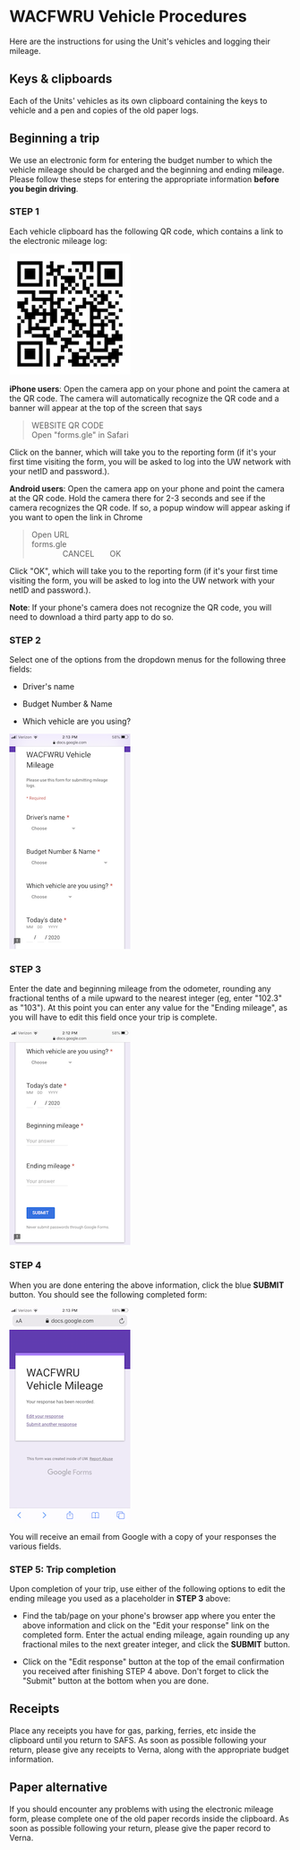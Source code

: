 # WACFWRU Vehicle Procedures

Here are the instructions for using the Unit's vehicles and logging their mileage.

## Keys & clipboards

Each of the Units' vehicles as its own clipboard containing the keys to vehicle and a pen and copies of the old paper logs.

## Beginning a trip

We use an electronic form for entering the budget number to which the vehicle mileage should be charged and the beginning and ending mileage. Please follow these steps for entering the appropriate information **before you begin driving**.

### STEP 1

Each vehicle clipboard has the following QR code, which contains a link to the electronic mileage log:

![](pics/WACFWRU_vehicle_log.png)

**iPhone users**: Open the camera app on your phone and point the camera at the QR code. The camera will automatically recognize the QR code and a banner will appear at the top of the screen that says

> WEBSITE QR CODE  
> Open "forms.gle" in Safari

Click on the banner, which will take you to the reporting form (if it's your first time visiting the form, you will be asked to log into the UW network with your netID and password.). 

**Android users**: Open the camera app on your phone and point the camera at the QR code. Hold the camera there for 2-3 seconds and see if the camera recognizes the QR code. If so, a popup window will appear asking if you want to open the link in Chrome

> Open URL  
> forms.gle  
> &nbsp; &nbsp; &nbsp; &nbsp; &nbsp; &nbsp; &nbsp; CANCEL &nbsp; &nbsp; &nbsp; OK

Click "OK", which will take you to the reporting form (if it's your first time visiting the form, you will be asked to log into the UW network with your netID and password.). 

**Note**: If your phone's camera does not recognize the QR code, you will need to download a third party app to do so.

### STEP 2

Select one of the options from the dropdown menus for the following three fields:

* Driver's name

* Budget Number & Name

* Which vehicle are you using?

![](pics/log_1.png)

### STEP 3

Enter the date and beginning mileage from the odometer, rounding any fractional tenths of a mile upward to the nearest integer (eg, enter "102.3" as "103"). At this point you can enter any value for the "Ending mileage", as you will have to edit this field once your trip is complete.

![](pics/log_2.png)

### STEP 4

When you are done entering the above information, click the blue **SUBMIT** button. You should see the following completed form:

![](pics/edit_response.png)

You will receive an email from Google with a copy of your responses the various fields. 

### STEP 5: Trip completion

Upon completion of your trip, use either of the following options to edit the ending mileage you used as a placeholder in **STEP 3** above:

* Find the tab/page on your phone's browser app where you enter the above information and click on the "Edit your response" link on the completed form. Enter the actual ending mileage, again rounding up any fractional miles to the next greater integer, and click the **SUBMIT** button.

* Click on the "Edit response" button at the top of the email confirmation you received after finishing STEP 4 above. Don't forget to click the "Submit" button at the bottom when you are done.

## Receipts

Place any receipts you have for gas, parking, ferries, etc inside the clipboard until you return to SAFS. As soon as possible following your return, please give any receipts to Verna, along with the appropriate budget information.

## Paper alternative

If you should encounter any problems with using the electronic mileage form, please complete one of the old paper records inside the clipboard. As soon as possible following your return, please give the paper record to Verna.

